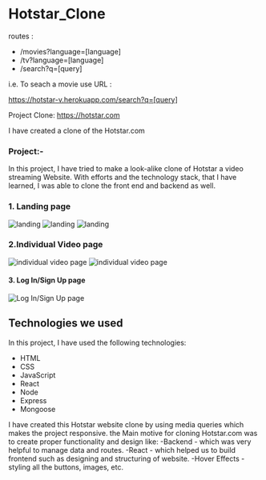 
# Hotstar_Clone

routes : 
<ul>
    <li>/movies?language=[language]</li>
    <li>/tv?language=[language]</li>
    <li>/search?q=[query] </li>
</ul>
i.e.
To seach a movie use URL :

https://hotstar-v.herokuapp.com/search?q=[query]


Project Clone: https://hotstar.com

I have created a clone of the Hotstar.com

### Project:-
In this project, I have tried to make a look-alike clone of Hotstar a video streaming Website. With efforts and the technology stack, that I have learned, I was able to clone the front end and backend as well.

### 1. Landing page
![landing](https://github.com/abhich21/Hotstar-Clone/blob/main/Screenshots/lanhot.png)
![landing](https://github.com/abhich21/Hotstar-Clone/blob/main/Screenshots/Screenshot%20(2182).png)
![landing](https://github.com/abhich21/Hotstar-Clone/blob/main/Screenshots/Screenshot%20(613).png)


### 2.Individual Video page
![individual video page](https://github.com/abhich21/Hotstar-Clone/blob/main/Screenshots/Screenshot%20(615).png)
![individual video page](https://github.com/abhich21/Hotstar-Clone/blob/main/Screenshots/Screenshot%20(2186).png)


#### 3. Log In/Sign Up page
![Log In/Sign Up page](https://github.com/abhich21/Hotstar-Clone/blob/main/Screenshots/Screenshot%20(2188).png)



## Technologies we used

In this project, I have used the following technologies:

- HTML
- CSS
- JavaScript
- React
- Node
- Express
- Mongoose

I have created this Hotstar website clone by using media queries which makes the project responsive.
the Main motive for cloning Hotstar.com was to create proper functionality and design like:
  -Backend - which was very helpful to manage data and routes.
  -React - which helped us to build frontend such as designing and structuring of website.
  -Hover Effects - styling all the buttons, images, etc.

 
